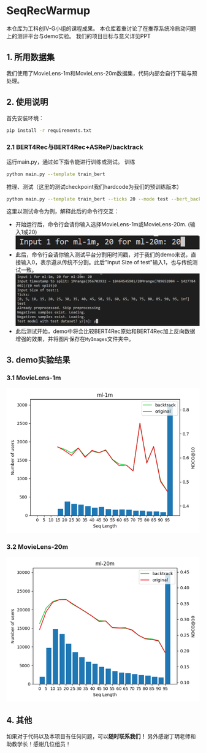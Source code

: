 # SeqRecWarmup

本仓库为工科创IV-G小组的课程成果。
本仓库着重讨论了在推荐系统冷启动问题上的测评平台与demo实验。
我们的项目目标与意义详见PPT

## 1. 所用数据集

我们使用了MovieLens-1m和MovieLens-20m数据集，代码内部会自行下载与预处理。

## 2. 使用说明
首先安装环境：

```bash
pip install -r requirements.txt
```

### 2.1 BERT4Rec与BERT4Rec+ASReP/backtrack
运行main.py，通过如下指令能进行训练或测试。
训练
```bash
python main.py --template train_bert
```
推理、测试（这里的测试checkpoint我们hardcode为我们的预训练版本）
```bash
python main.py --template train_bert --ticks 20 --mode test --bert_backtrack_len 3 --max-ticks 100 
```

这里以测试命令为例，解释此后的命令行交互：
- 开始运行后，命令行会请你输入选择MovieLens-1m或MovieLens-20m. (输入1或20)
   ![dataset](Images/dataset.png)
- 此后，命令行会请你输入测试平台分割用时间戳，对于我们的demo来说，直接输入0，表示遵从传统不分割。此后"Input Size of test"输入1，也与传统测试一致。
   ![all-command](Images/cmd.png)
- 此后测试开始，demo中将会比较BERT4Rec原始和BERT4Rec加上反向数据增强的效果，并将图片保存在`MyImages`文件夹中。


## 3. demo实验结果
### 3.1 MovieLens-1m

<img src=Images/ml-1m_min_rating0_min_uc5_min_sc0_splitleave_one_out_seqlen_distribution.png>

### 3.2 MovieLens-20m

<img src=Images/ml-20m_min_rating4_min_uc5_min_sc0_splitleave_one_out_seqlen_distribution.png>


## 4. 其他
如果对于代码以及本项目有任何问题，可以<b>随时联系我们！</b>
另外感谢丁玥老师和助教学长！感谢几位组员！